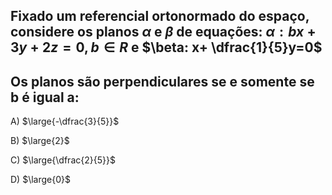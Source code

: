 ## Fixado um referencial ortonormado do espaço, considere os planos $\alpha$ e $\beta$ de equações: $\alpha:bx+3y+2z=0, b \in R$ e $\beta: x+ \dfrac{1}{5}y=0$
## Os planos são perpendiculares se e somente se b é igual a:

A) $\large{-\dfrac{3}{5}}$

B) $\large{2}$

C) $\large{\dfrac{2}{5}}$

D) $\large{0}$
